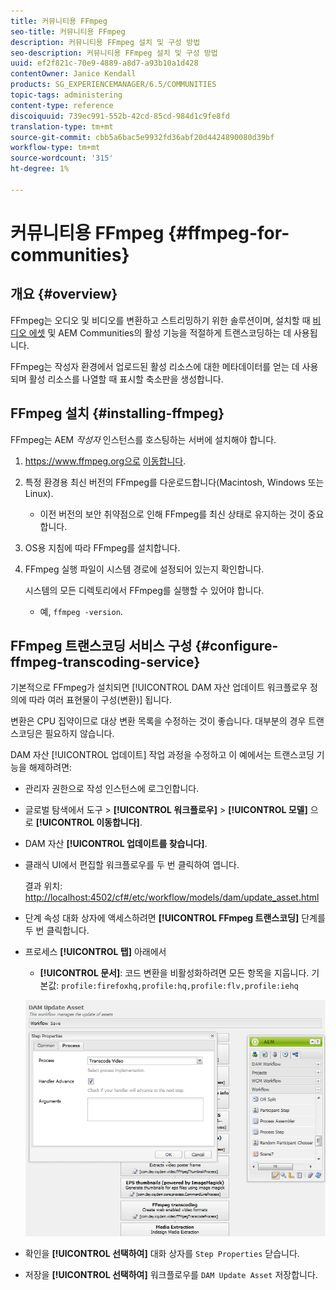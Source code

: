 ```yaml
---
title: 커뮤니티용 FFmpeg
seo-title: 커뮤니티용 FFmpeg
description: 커뮤니티용 FFmpeg 설치 및 구성 방법
seo-description: 커뮤니티용 FFmpeg 설치 및 구성 방법
uuid: ef2f821c-70e9-4889-a8d7-a93b10a1d428
contentOwner: Janice Kendall
products: SG_EXPERIENCEMANAGER/6.5/COMMUNITIES
topic-tags: administering
content-type: reference
discoiquuid: 739ec991-552b-42cd-85cd-984d1c9fe8fd
translation-type: tm+mt
source-git-commit: cbb5a6bac5e9932fd36abf20d4424890080d39bf
workflow-type: tm+mt
source-wordcount: '315'
ht-degree: 1%

---
```



# 커뮤니티용 FFmpeg {#ffmpeg-for-communities}

## 개요 {#overview}

FFmpeg는 오디오 및 비디오를 변환하고 스트리밍하기 위한 솔루션이며, 설치할 때 [비디오 에셋](../../help/sites-authoring/default-components-foundation.md#video) 및 AEM Communities의 활성 기능을 적절하게 트랜스코딩하는 데 사용됩니다.

FFmpeg는 작성자 환경에서 업로드된 활성 리소스에 대한 메타데이터를 얻는 데 사용되며 활성 리소스를 나열할 때 표시할 축소판을 생성합니다.

## FFmpeg 설치 {#installing-ffmpeg}

FFmpeg는 AEM *작성자* 인스턴스를 호스팅하는 서버에 설치해야 합니다.

1. https://www.ffmpeg.org으로 [이동합니다](https://www.ffmpeg.org/).
1. 특정 환경용 최신 버전의 FFmpeg를 다운로드합니다(Macintosh, Windows 또는 Linux).

   * 이전 버전의 보안 취약점으로 인해 FFmpeg를 최신 상태로 유지하는 것이 중요합니다.

1. OS용 지침에 따라 FFmpeg를 설치합니다.

1. FFmpeg 실행 파일이 시스템 경로에 설정되어 있는지 확인합니다.

   시스템의 모든 디렉토리에서 FFmpeg를 실행할 수 있어야 합니다.

   * 예, `ffmpeg -version`.

## FFmpeg 트랜스코딩 서비스 구성 {#configure-ffmpeg-transcoding-service}

기본적으로 FFmpeg가 설치되면 [!UICONTROL DAM 자산 업데이트 워크플로우 정의에 따라 여러 표현물이 구성(변환)] 됩니다.

변환은 CPU 집약이므로 대상 변환 목록을 수정하는 것이 좋습니다. 대부분의 경우 트랜스코딩은 필요하지 않습니다.

DAM 자산 [!UICONTROL 업데이트] 작업 과정을 수정하고 이 예에서는 트랜스코딩 기능을 해제하려면:

* 관리자 권한으로 작성 인스턴스에 로그인합니다.
* 글로벌 탐색에서 도구 > **[!UICONTROL 워크플로우]** > **[!UICONTROL 모델]** 으로 **[!UICONTROL 이동합니다]**.
* DAM 자산 **[!UICONTROL 업데이트를 찾습니다]**.
* 클래식 UI에서 편집할 워크플로우를 두 번 클릭하여 엽니다.

   결과 위치: [http://localhost:4502/cf#/etc/workflow/models/dam/update_asset.html](http://localhost:4502/cf#/etc/workflow/models/dam/update_asset.html)

* 단계 속성 대화 상자에 액세스하려면 **[!UICONTROL FFmpeg 트랜스코딩]** 단계를 두 번 클릭합니다.
* 프로세스 **[!UICONTROL 탭]** 아래에서

   * **[!UICONTROL 문서]**: 코드 변환을 비활성화하려면 모든 항목을 지웁니다. 기본값: `profile:firefoxhq,profile:hq,profile:flv,profile:iehq`

   ![chlimage_1-372](assets/chlimage_1-372.png)

* 확인을 **[!UICONTROL 선택하여]** 대화 상자를 `Step Properties` 닫습니다.

* 저장을 **[!UICONTROL 선택하여]** 워크플로우를 `DAM Update Asset` 저장합니다.



